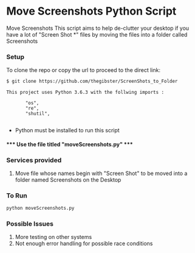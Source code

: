 # Move Screenshots Python Script

Move Screenshots
This script aims to help de-clutter your desktop
if you have a lot of "Screen Shot *" files by
moving the files into a folder called Screenshots

### Setup

To clone the repo or copy the url to proceed to the direct link:
```sh
$ git clone https://github.com/thegibster/ScreenShots_to_Folder
```
 ```
This project uses Python 3.6.3 with the follwing imports :

        "os",
        "re",
        "shutil",
        
```
 
* Python must be installed to run this script

#### *** Use the file titled "moveScreenshots.py" ***

### Services provided
1. Move file whose names begin with "Screen Shot" to be moved into a folder named Screenshots on the Desktop

### To Run
```bash
python moveScreenshots.py
```

### Possible Issues
1. More testing on other systems
2. Not enough error handling for possible race conditions



